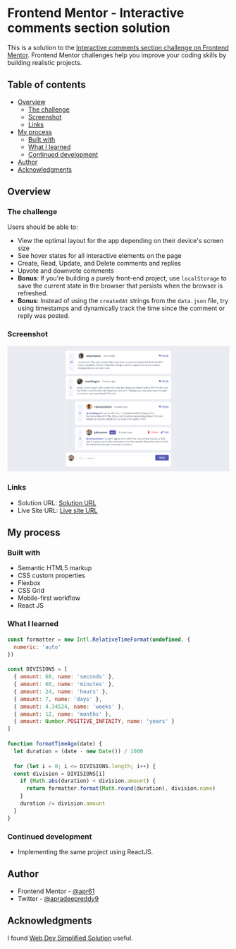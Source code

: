# Frontend Mentor - Interactive comments section solution

This is a solution to the [Interactive comments section challenge on Frontend Mentor](https://www.frontendmentor.io/challenges/interactive-comments-section-iG1RugEG9). Frontend Mentor challenges help you improve your coding skills by building realistic projects.

## Table of contents

- [Overview](#overview)
  - [The challenge](#the-challenge)
  - [Screenshot](#screenshot)
  - [Links](#links)
- [My process](#my-process)
  - [Built with](#built-with)
  - [What I learned](#what-i-learned)
  - [Continued development](#continued-development)
- [Author](#author)
- [Acknowledgments](#acknowledgments)

## Overview

### The challenge

Users should be able to:

- View the optimal layout for the app depending on their device's screen size
- See hover states for all interactive elements on the page
- Create, Read, Update, and Delete comments and replies
- Upvote and downvote comments
- **Bonus**: If you're building a purely front-end project, use `localStorage` to save the current state in the browser that persists when the browser is refreshed.
- **Bonus**: Instead of using the `createdAt` strings from the `data.json` file, try using timestamps and dynamically track the time since the comment or reply was posted.

### Screenshot

![screenshot](./screenshot.png)

### Links

- Solution URL: [Solution URL](https://github.com/apr61/react-interactive-comments)
- Live Site URL: [Live site URL](https://react-interactive-comments-ivory.vercel.app/)

## My process

### Built with

- Semantic HTML5 markup
- CSS custom properties
- Flexbox
- CSS Grid
- Mobile-first workflow
- React JS

### What I learned

```js
const formatter = new Intl.RelativeTimeFormat(undefined, {
  numeric: 'auto'
})
  
const DIVISIONS = [
  { amount: 60, name: 'seconds' },
  { amount: 60, name: 'minutes' },
  { amount: 24, name: 'hours' },
  { amount: 7, name: 'days' },
  { amount: 4.34524, name: 'weeks' },
  { amount: 12, name: 'months' },
  { amount: Number.POSITIVE_INFINITY, name: 'years' }
]
  
function formatTimeAgo(date) {
  let duration = (date - new Date()) / 1000
  
  for (let i = 0; i <= DIVISIONS.length; i++) {
  const division = DIVISIONS[i]
    if (Math.abs(duration) < division.amount) {
      return formatter.format(Math.round(duration), division.name)
    }
    duration /= division.amount
  }
}
```

### Continued development

- Implementing the same project using ReactJS.

## Author

- Frontend Mentor - [@apr61](https://www.frontendmentor.io/profile/apr61)
- Twitter - [@apradeepreddy9](https://www.twitter.com/apradeepreddy9)

## Acknowledgments

I found [Web Dev Simplified Solution](https://www.youtube.com/watch?v=lyNetvEfvT0&t=5245s) useful.
